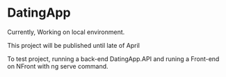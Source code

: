 # DatingApp


Currently, Working on local environment.

This project will be published until late of April 

To test project, running a back-end DatingApp.API and runing a Front-end on NFront with ng serve command.
